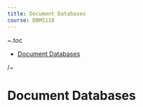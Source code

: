```yaml
---
title: Document Databases
course: DBMS110
---
```


~.toc

- [Document Databases](#document-databases)

/~

# Document Databases
